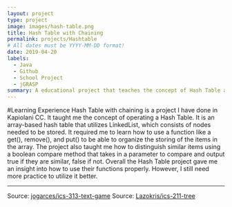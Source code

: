 ```yaml
---
layout: project
type: project
image: images/hash-table.png
title: Hash Table with Chaining
permalink: projects/Hashtable
# All dates must be YYYY-MM-DD format!
date: 2019-04-20
labels:
  - Java
  - Github
  - School Project
  - jGRASP
summary: A educational project that teaches the concept of Hash Table and how to implement them.
---
```


#Learning Experience
Hash Table with chaining is a project I have done in Kapiolani CC. It taught me the concept of operating a Hash Table. It is an array-based hash table that utilizes LinkedList, which consists of nodes needed to be stored. It required me to learn how to use a function like a get(), remove(), and put() to be able to organize the storing of the items in the array. The project also taught me how to distinguish similar items using a boolean compare method that takes in a parameter to compare and output true if they are similar, false if not. Overall the Hash Table project gave me an insight into how to use their functions properly. However, I still need more practice to utilize it better.

<hr>
Source: <a href="https://github.com/jogarces/ics-313-text-game"><i class="large github icon "></i>jogarces/ics-313-text-game</a>
Source: <a href="https://github.com/ICSatKCC/a7-hash-tables-s20-Lazokris/tree/Develop"><i class="large github icon "></i>Lazokris/ics-211-tree</a>
